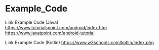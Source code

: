# Example_Code

Link Example Code (Java)
https://www.tutorialspoint.com/android/index.htm
https://www.javatpoint.com/android-tutorial


Link Example Code (Kotlin)
https://www.w3schools.com/kotlin/index.php
